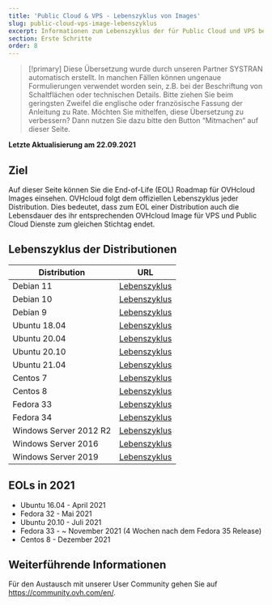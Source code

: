 ```yaml
---
title: 'Public Cloud & VPS - Lebenszyklus von Images'
slug: public-cloud-vps-image-lebenszyklus
excerpt: Informationen zum Lebenszyklus der für Public Cloud und VPS bereitgestellten Images
section: Erste Schritte
order: 8
---
```


> [!primary]
> Diese Übersetzung wurde durch unseren Partner SYSTRAN automatisch erstellt. In manchen Fällen können ungenaue Formulierungen verwendet worden sein, z.B. bei der Beschriftung von Schaltflächen oder technischen Details. Bitte ziehen Sie beim geringsten Zweifel die englische oder französische Fassung der Anleitung zu Rate. Möchten Sie mithelfen, diese Übersetzung zu verbessern? Dann nutzen Sie dazu bitte den Button “Mitmachen“ auf dieser Seite.
>

**Letzte Aktualisierung am 22.09.2021**

## Ziel

Auf dieser Seite können Sie die End-of-Life (EOL) Roadmap für OVHcloud Images einsehen. OVHcloud folgt dem offiziellen Lebenszyklus jeder Distribution. Dies bedeutet, dass zum EOL einer Distribution auch die Lebensdauer des ihr entsprechenden OVHcloud Image für VPS und Public Cloud Dienste zum gleichen Stichtag endet.

## Lebenszyklus der Distributionen

| Distribution                  | URL                                                                                       |
| ----------------------------- | ----------------------------------------------------------------------------------------- |
| Debian 11                     | [Lebenszyklus](https://wiki.debian.org/DebianReleases)                                      |
| Debian 10                     | [Lebenszyklus](https://wiki.debian.org/DebianReleases)                                      |
| Debian 9                      | [Lebenszyklus](https://wiki.debian.org/DebianReleases)                                      |
| Ubuntu 18.04                  | [Lebenszyklus](https://wiki.ubuntu.com/Releases)                                            |
| Ubuntu 20.04                  | [Lebenszyklus](https://wiki.ubuntu.com/Releases)                                            |
| Ubuntu 20.10                  | [Lebenszyklus](https://wiki.ubuntu.com/Releases)                                            |
| Ubuntu 21.04                  | [Lebenszyklus](https://wiki.ubuntu.com/Releases)                                            |
| Centos 7                      | [Lebenszyklus](https://wiki.centos.org/About/Product)                                       |
| Centos 8                      | [Lebenszyklus](https://wiki.centos.org/About/Product)                                       |
| Fedora 33                     | [Lebenszyklus](https://fedoraproject.org/wiki/Fedora_Release_Life_Cycle)                    |
| Fedora 34                     | [Lebenszyklus](https://fedoraproject.org/wiki/Fedora_Release_Life_Cycle)                    |
| Windows Server 2012 R2        | [Lebenszyklus](https://docs.microsoft.com/en-us/lifecycle/products/windows-server-2012-r2)  |
| Windows Server 2016           | [Lebenszyklus](https://docs.microsoft.com/en-us/lifecycle/products/windows-server-2016)     |
| Windows Server 2019           | [Lebenszyklus](https://docs.microsoft.com/en-us/lifecycle/products/windows-server-2019)     |

## EOLs in 2021

- Ubuntu 16.04 - April 2021
- Fedora 32 - Mai 2021
- Ubuntu 20.10 - Juli 2021
- Fedora 33 - ~ November 2021 (4 Wochen nach dem Fedora 35 Release)
- Centos 8 - Dezember 2021

## Weiterführende Informationen

Für den Austausch mit unserer User Community gehen Sie auf <https://community.ovh.com/en/>.
